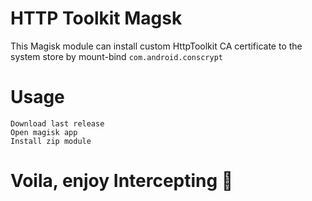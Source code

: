 # HTTP Toolkit Magsk

This Magisk module can install custom HttpToolkit CA certificate to the system store by mount-bind `com.android.conscrypt`

# Usage

    Download last release
    Open magisk app
    Install zip module

# Voila, enjoy Intercepting 🎉